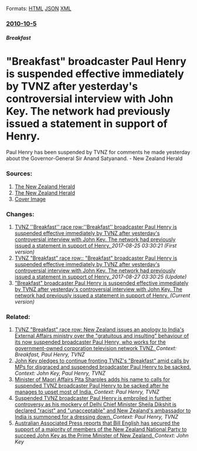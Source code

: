 
Formats: [HTML](/news/2010/10/5/breakfast-broadcaster-paul-henry-is-suspended-effective-immediately-by-tvnz-after-yesterday-s-controversial-interview-with-john-key-the-n.html)  [JSON](/news/2010/10/5/breakfast-broadcaster-paul-henry-is-suspended-effective-immediately-by-tvnz-after-yesterday-s-controversial-interview-with-john-key-the-n.json)  [XML](/news/2010/10/5/breakfast-broadcaster-paul-henry-is-suspended-effective-immediately-by-tvnz-after-yesterday-s-controversial-interview-with-john-key-the-n.xml)  

### [2010-10-5](/news/2010/10/5/index.md)

##### Breakfast
# "Breakfast" broadcaster Paul Henry is suspended effective immediately by TVNZ after yesterday's controversial interview with John Key. The network had previously issued a statement in support of Henry. 

Paul Henry has been suspended by TVNZ for comments he made yesterday about the Governor-General Sir Anand Satyanand. - New Zealand Herald


### Sources:

1. [The New Zealand Herald](http://www.nzherald.co.nz/nz/news/article.cfm?c_id=1&objectid=10678313)
2. [The New Zealand Herald](http://www.nzherald.co.nz/nz/news/article.cfm?c_id=1&objectid=10678459)
2. [Cover Image](http://media.nzherald.co.nz/webcontent/image/jpg/201041/henry_1024x76837701.jpg)

### Changes:

1. [TVNZ ''Breakfast'' race row:''Breakfast'' broadcaster Paul Henry is suspended effective immediately by TVNZ after yesterday's controversial interview with John Key. The network had previously issued a statement in support of Henry. ](/news/2010/10/5/tvnz-breakfast-race-row-p-breakfast-broadcaster-paul-henry-is-suspended-effective-immediately-by-tvnz-after-yesterday-s-controversial.md) _2017-08-25 03:30:21 (First version)_
2. [TVNZ "Breakfast" race row:: "Breakfast" broadcaster Paul Henry is suspended effective immediately by TVNZ after yesterday's controversial interview with John Key. The network had previously issued a statement in support of Henry. ](/news/2010/10/5/tvnz-breakfast-race-row-breakfast-broadcaster-paul-henry-is-suspended-effective-immediately-by-tvnz-after-yesterday-s-controversial-in.md) _2017-08-27 03:30:25 (Update)_
2. ["Breakfast" broadcaster Paul Henry is suspended effective immediately by TVNZ after yesterday's controversial interview with John Key. The network had previously issued a statement in support of Henry. ](/news/2010/10/5/breakfast-broadcaster-paul-henry-is-suspended-effective-immediately-by-tvnz-after-yesterday-s-controversial-interview-with-john-key-the-n.md) _(Current version)_

### Related:

1. [TVNZ "Breakfast" race row: New Zealand issues an apology to India's External Affairs ministry over the "gratuitous and insulting" behaviour of its now suspended broadcaster Paul Henry, who works for the government-owned corporation television network TVNZ. ](/news/2010/10/8/tvnz-breakfast-race-row-new-zealand-issues-an-apology-to-india-s-external-affairs-ministry-over-the-gratuitous-and-insulting-behaviour.md) _Context: Breakfast, Paul Henry, TVNZ_
2. [John Key pledges to continue fronting TVNZ's "Breakfast" amid calls by MPs for disgraced and suspended broadcaster Paul Henry to be sacked. ](/news/2010/10/10/john-key-pledges-to-continue-fronting-tvnz-s-breakfast-amid-calls-by-mps-for-disgraced-and-suspended-broadcaster-paul-henry-to-be-sacked.md) _Context: John Key, Paul Henry, TVNZ_
3. [Minister of Maori Affairs Pita Sharples adds his name to calls for suspended TVNZ broadcaster Paul Henry to be sacked after he manages to upset most of India. ](/news/2010/10/9/minister-of-maori-affairs-pita-sharples-adds-his-name-to-calls-for-suspended-tvnz-broadcaster-paul-henry-to-be-sacked-after-he-manages-to-u.md) _Context: Paul Henry, TVNZ_
4. [Suspended TVNZ broadcaster Paul Henry is embroiled in further controversy as his mockery of Delhi Chief Minister Sheila Dikshit is declared "racist" and "unacceptable" and New Zealand's ambassador to India is summoned for a dressing down. ](/news/2010/10/7/suspended-tvnz-broadcaster-paul-henry-is-embroiled-in-further-controversy-as-his-mockery-of-delhi-chief-minister-sheila-dikshit-is-declared.md) _Context: Paul Henry, TVNZ_
5. [Australian Associated Press reports that Bill English has secured the support of a majority of members of the New Zealand National Party to succeed John Key as the Prime Minister of New Zealand. ](/news/2016/12/8/australian-associated-press-reports-that-bill-english-has-secured-the-support-of-a-majority-of-members-of-the-new-zealand-national-party-to.md) _Context: John Key_
